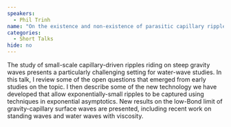 ```yaml
---
speakers:
  - Phil Trinh
name: "On the existence and non-existence of parasitic capillary ripples on gravity waves"
categories:
  - Short Talks
hide: no
---
```

The study of small-scale capillary-driven ripples riding on steep gravity waves presents a particularly challenging setting for water-wave studies. In this talk, I review some of the open questions that emerged from early studies on the topic. I then describe some of the new technology we have developed that allow exponentially-small ripples to be captured using techniques in exponential asymptotics. New results on the low-Bond limit of gravity-capillary surface waves are presented, including recent work on standing waves and water waves with viscosity.
